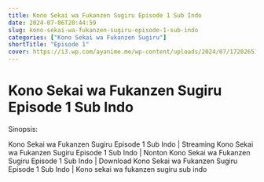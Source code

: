 ```yaml
---
title: Kono Sekai wa Fukanzen Sugiru Episode 1 Sub Indo
date: 2024-07-06T20:44:59
slug: kono-sekai-wa-fukanzen-sugiru-episode-1-sub-indo
categories: ["Kono Sekai wa Fukanzen Sugiru"]
shortTitle: "Episode 1"
cover: https://i3.wp.com/ayanime.me/wp-content/uploads/2024/07/1720265158-5531-141847.jpg
---
```


# Kono Sekai wa Fukanzen Sugiru Episode 1 Sub Indo

<iframe-loader iframe-src1="https://play.ayanime.me/include/fluidplayer/fluidplayer.php?VideoSrc1=https%3A%2F%2Fdrive.google.com%2Ffile%2Fd%2F1AD5-JRbo7ehJgscz-i94ku0HjbZD-Ucb%2Fview%3Fusp%3Ddrive_link&VideoType1=video%2Fmp4&VideoQuality1=480p&VideoSrc2=https%3A%2F%2Fdrive.google.com%2Ffile%2Fd%2F1Wp-s_GIrKpPmqhwSAFg8ximTMXXAiWgx%2Fview%3Fusp%3Ddrive_link&VideoType2=video%2Fmp4&VideoQuality2=720p&VideoSrc3=https%3A%2F%2Fdrive.google.com%2Ffile%2Fd%2F1vPbEJ-8MXeFuSDVBnnDtALgO6ajAnmCq%2Fview%3Fusp%3Ddrive_link&VideoType3=video%2Fmp4&VideoQuality3=1080p&VideoSrc4=&VideoType4=&VideoQuality4=&VideoPoster=&VideoTrack1=&kind1=&srclang1=&label1=&default1=&VideoTrack2=&kind2=&srclang2=&label2=&default2=&player=fluid+player&server=Drive+API&api=&width=100%25&height=900px" iframe-src2="https://drive.google.com/file/d/1vPbEJ-8MXeFuSDVBnnDtALgO6ajAnmCq/preview"></iframe-loader>

Sinopsis:
<p>Kono Sekai wa Fukanzen Sugiru Episode 1 Sub Indo | Streaming Kono Sekai wa Fukanzen Sugiru Episode 1 Sub Indo | Nonton Kono Sekai wa Fukanzen Sugiru Episode 1 Sub Indo | Download Kono Sekai wa Fukanzen Sugiru Episode 1 Sub Indo | Kono sekai wa fukanzen sugiru sub indo</p>

